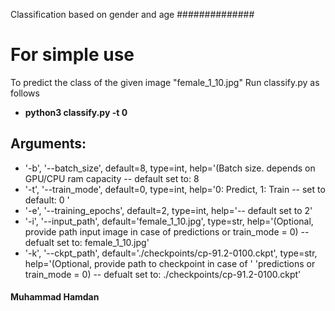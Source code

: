 Classification based on gender and age
##############

# For simple use
To predict the class of the given image "female_1_10.jpg" Run classify.py as follows
* **python3 classify.py -t 0**

## Arguments:
* '-b', '--batch_size', default=8, type=int, help='(Batch size. depends on GPU/CPU ram capacity -- default set to: 8
* '-t', '--train_mode', default=0, type=int, help='0: Predict, 1: Train  -- set to default: 0 '
* '-e', '--training_epochs', default=2, type=int, help='-- default set to 2'
* '-i', '--input_path', default='female_1_10.jpg', type=str, help='(Optional, provide path input image in case of predictions or train_mode = 0) -- defualt 
set to: female_1_10.jpg'
* '-k', '--ckpt_path', default='./checkpoints/cp-91.2-0100.ckpt', type=str, help='(Optional, provide path to checkpoint in case of '
                            'predictions or train_mode = 0) -- defualt set to: ./checkpoints/cp-91.2-0100.ckpt'
    
#### Muhammad Hamdan